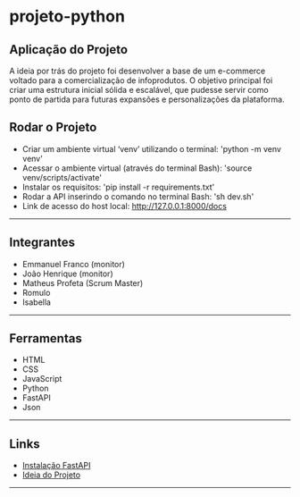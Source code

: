 # projeto-python
## Aplicação do Projeto
A ideia por trás do projeto foi desenvolver a base de um e-commerce voltado para a comercialização de infoprodutos. O objetivo principal foi criar uma estrutura inicial sólida e escalável, que pudesse servir como ponto de partida para futuras expansões e personalizações da plataforma.

## Rodar o Projeto
 - Criar um ambiente virtual ‘venv’ utilizando o terminal:  'python -m venv venv'
 - Acessar o ambiente virtual (através do terminal Bash): 'source venv/scripts/activate'
 - Instalar os requisitos: 'pip install -r requirements.txt'
 - Rodar a API inserindo o comando no terminal Bash: 'sh dev.sh'
 - Link de acesso do host local: http://127.0.0.1:8000/docs
<hr>

## Integrantes
 - Emmanuel Franco (monitor)
 - João Henrique (monitor)
 - Matheus Profeta (Scrum Master)
 - Romulo
 - Isabella

<hr>

## Ferramentas
 - HTML
 - CSS
 - JavaScript
 - Python
 - FastAPI
 - Json
   
<hr>

## Links
 - [Instalação FastAPI](https://mesquite-tumble-17b.notion.site/FastAPI-13542cb686c18032a625e4f1463f64f2)
 - [Ideia do Projeto](https://mesquite-tumble-17b.notion.site/Projeto-Monitor-e-commerce-1c742cb686c180a9b025dce72f3bb1a8)

<hr>

